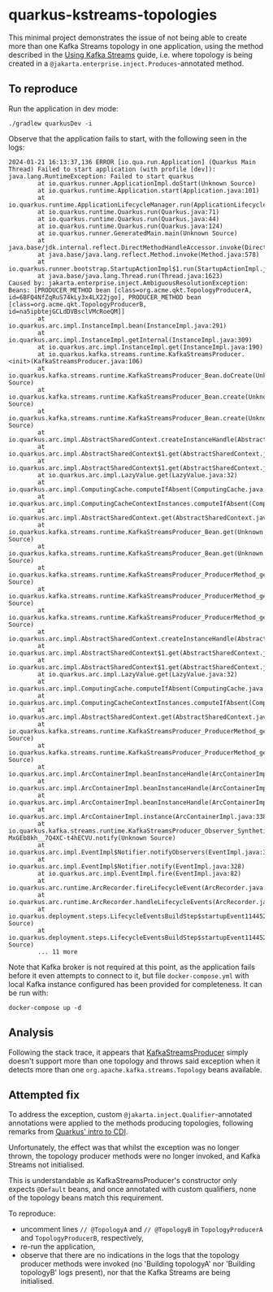 # quarkus-kstreams-topologies

This minimal project demonstrates the issue of not being able to create more than one Kafka Streams topology in one application, using the method described in the [Using Kafka Streams](https://quarkus.io/guides/kafka-streams) guide, i.e. where topology is being created in a `@jakarta.enterprise.inject.Produces`-annotated method.

## To reproduce

Run the application in dev mode:

```shell script
./gradlew quarkusDev -i
```

Observe that the application fails to start, with the following seen in the logs:
```
2024-01-21 16:13:37,136 ERROR [io.qua.run.Application] (Quarkus Main Thread) Failed to start application (with profile [dev]): java.lang.RuntimeException: Failed to start quarkus
        at io.quarkus.runner.ApplicationImpl.doStart(Unknown Source)
        at io.quarkus.runtime.Application.start(Application.java:101)
        at io.quarkus.runtime.ApplicationLifecycleManager.run(ApplicationLifecycleManager.java:111)
        at io.quarkus.runtime.Quarkus.run(Quarkus.java:71)
        at io.quarkus.runtime.Quarkus.run(Quarkus.java:44)
        at io.quarkus.runtime.Quarkus.run(Quarkus.java:124)
        at io.quarkus.runner.GeneratedMain.main(Unknown Source)
        at java.base/jdk.internal.reflect.DirectMethodHandleAccessor.invoke(DirectMethodHandleAccessor.java:104)
        at java.base/java.lang.reflect.Method.invoke(Method.java:578)
        at io.quarkus.runner.bootstrap.StartupActionImpl$1.run(StartupActionImpl.java:113)
        at java.base/java.lang.Thread.run(Thread.java:1623)
Caused by: jakarta.enterprise.inject.AmbiguousResolutionException: Beans: [PRODUCER_METHOD bean [class=org.acme.qkt.TopologyProducerA, id=6BFQ4NfZqRuS74kLy3x4LX22jgo], PRODUCER_METHOD bean [class=org.acme.qkt.TopologyProducerB, id=na5ipbtejGCLdDVBsclVMcRoeQM]]
        at io.quarkus.arc.impl.InstanceImpl.bean(InstanceImpl.java:291)
        at io.quarkus.arc.impl.InstanceImpl.getInternal(InstanceImpl.java:309)
        at io.quarkus.arc.impl.InstanceImpl.get(InstanceImpl.java:190)
        at io.quarkus.kafka.streams.runtime.KafkaStreamsProducer.<init>(KafkaStreamsProducer.java:106)
        at io.quarkus.kafka.streams.runtime.KafkaStreamsProducer_Bean.doCreate(Unknown Source)
        at io.quarkus.kafka.streams.runtime.KafkaStreamsProducer_Bean.create(Unknown Source)
        at io.quarkus.kafka.streams.runtime.KafkaStreamsProducer_Bean.create(Unknown Source)
        at io.quarkus.arc.impl.AbstractSharedContext.createInstanceHandle(AbstractSharedContext.java:119)
        at io.quarkus.arc.impl.AbstractSharedContext$1.get(AbstractSharedContext.java:38)
        at io.quarkus.arc.impl.AbstractSharedContext$1.get(AbstractSharedContext.java:35)
        at io.quarkus.arc.impl.LazyValue.get(LazyValue.java:32)
        at io.quarkus.arc.impl.ComputingCache.computeIfAbsent(ComputingCache.java:69)
        at io.quarkus.arc.impl.ComputingCacheContextInstances.computeIfAbsent(ComputingCacheContextInstances.java:19)
        at io.quarkus.arc.impl.AbstractSharedContext.get(AbstractSharedContext.java:35)
        at io.quarkus.kafka.streams.runtime.KafkaStreamsProducer_Bean.get(Unknown Source)
        at io.quarkus.kafka.streams.runtime.KafkaStreamsProducer_Bean.get(Unknown Source)
        at io.quarkus.kafka.streams.runtime.KafkaStreamsProducer_ProducerMethod_getKafkaStreams_d5DLwLZ87HgycVRDmdD6cQd9k9w_Bean.doCreate(Unknown Source)
        at io.quarkus.kafka.streams.runtime.KafkaStreamsProducer_ProducerMethod_getKafkaStreams_d5DLwLZ87HgycVRDmdD6cQd9k9w_Bean.create(Unknown Source)
        at io.quarkus.kafka.streams.runtime.KafkaStreamsProducer_ProducerMethod_getKafkaStreams_d5DLwLZ87HgycVRDmdD6cQd9k9w_Bean.create(Unknown Source)
        at io.quarkus.arc.impl.AbstractSharedContext.createInstanceHandle(AbstractSharedContext.java:119)
        at io.quarkus.arc.impl.AbstractSharedContext$1.get(AbstractSharedContext.java:38)
        at io.quarkus.arc.impl.AbstractSharedContext$1.get(AbstractSharedContext.java:35)
        at io.quarkus.arc.impl.LazyValue.get(LazyValue.java:32)
        at io.quarkus.arc.impl.ComputingCache.computeIfAbsent(ComputingCache.java:69)
        at io.quarkus.arc.impl.ComputingCacheContextInstances.computeIfAbsent(ComputingCacheContextInstances.java:19)
        at io.quarkus.arc.impl.AbstractSharedContext.get(AbstractSharedContext.java:35)
        at io.quarkus.kafka.streams.runtime.KafkaStreamsProducer_ProducerMethod_getKafkaStreams_d5DLwLZ87HgycVRDmdD6cQd9k9w_Bean.get(Unknown Source)
        at io.quarkus.kafka.streams.runtime.KafkaStreamsProducer_ProducerMethod_getKafkaStreams_d5DLwLZ87HgycVRDmdD6cQd9k9w_Bean.get(Unknown Source)
        at io.quarkus.arc.impl.ArcContainerImpl.beanInstanceHandle(ArcContainerImpl.java:553)
        at io.quarkus.arc.impl.ArcContainerImpl.beanInstanceHandle(ArcContainerImpl.java:533)
        at io.quarkus.arc.impl.ArcContainerImpl.beanInstanceHandle(ArcContainerImpl.java:566)
        at io.quarkus.arc.impl.ArcContainerImpl.instance(ArcContainerImpl.java:338)
        at io.quarkus.kafka.streams.runtime.KafkaStreamsProducer_Observer_Synthetic_GBi-MxGEb8kh__7Q4XC-t4hECVU.notify(Unknown Source)
        at io.quarkus.arc.impl.EventImpl$Notifier.notifyObservers(EventImpl.java:346)
        at io.quarkus.arc.impl.EventImpl$Notifier.notify(EventImpl.java:328)
        at io.quarkus.arc.impl.EventImpl.fire(EventImpl.java:82)
        at io.quarkus.arc.runtime.ArcRecorder.fireLifecycleEvent(ArcRecorder.java:157)
        at io.quarkus.arc.runtime.ArcRecorder.handleLifecycleEvents(ArcRecorder.java:108)
        at io.quarkus.deployment.steps.LifecycleEventsBuildStep$startupEvent1144526294.deploy_0(Unknown Source)
        at io.quarkus.deployment.steps.LifecycleEventsBuildStep$startupEvent1144526294.deploy(Unknown Source)
        ... 11 more

```

Note that Kafka broker is not required at this point, as the application fails before it even attempts to connect to it, but file `docker-compose.yml` with local Kafka instance configured has been provided for completeness. It can be run with:
```shell
docker-compose up -d
```

## Analysis
Following the stack trace, it appears that [KafkaStreamsProducer](https://github.com/quarkusio/quarkus/blob/ebee0a4b66d1b4dba9c51165e78d22fbf3b90d3e/extensions/kafka-streams/runtime/src/main/java/io/quarkus/kafka/streams/runtime/KafkaStreamsProducer.java#L106) simply doesn't support more than one topology and throws said exception when it detects more than one `org.apache.kafka.streams.Topology` beans available.

## Attempted fix
To address the exception, custom `@jakarta.inject.Qualifier`-annotated annotations were applied to the methods producing topologies, following remarks from [Quarkus' intro to CDI](https://quarkus.io/guides/cdi#you-talked-about-some-qualifiers).

Unfortunately, the effect was that whilst the exception was no longer thrown, the topology producer methods were no longer invoked, and Kafka Streams not initialised.

This is understandable as KafkaStreamsProducer's constructor only expects `@Default` beans, and once annotated with custom qualifiers, none of the topology beans match this requirement.    

To reproduce:
* uncomment lines `// @TopologyA` and `// @TopologyB` in `TopologyProducerA` and `TopologyProducerB`, respectively, 
* re-run the application,
* observe that there are no indications in the logs that the topology producer methods were invoked (no 'Building topologyA' nor 'Building topologyB' logs present), nor that the Kafka Streams are being initialised. 


